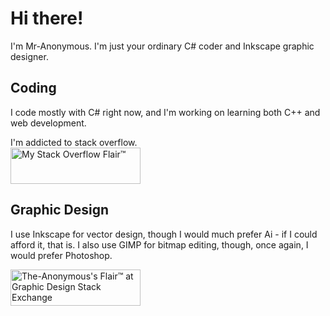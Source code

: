# Hi there!
I'm Mr-Anonymous. I'm just your ordinary C# coder and Inkscape graphic designer.

## Coding

I code mostly with C# right now, and I'm working on learning both C++ and web development.

I'm addicted to stack overflow.<br>
<a href="https://stackoverflow.com/users/13494707/the-anonymous"><img src="https://stackoverflow.com/users/flair/13494707.png?theme=dark" width="208" height="58" alt="My Stack Overflow Flair™" title="The-Anonymous's Flair™ at Stack Overflow, Q&amp;A for programmers"></a>

## Graphic Design

I use Inkscape for vector design, though I would much prefer Ai - if I could afford it, that is. I also use GIMP for bitmap editing, though, once again, I would prefer Photoshop.

<a href="https://graphicdesign.stackexchange.com/users/163924/the-anonymous"><img src="https://graphicdesign.stackexchange.com/users/flair/163924.png?theme=dark" width="208" height="58" alt="The-Anonymous's Flair™ at Graphic Design Stack Exchange" title="The-Anonymous's Flair™ at Graphic Design Stack Exchange, Q&amp;A for graphic designers"></a>
